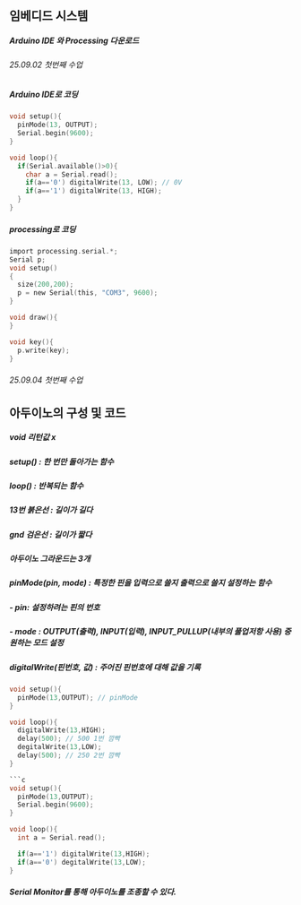 ## 임베디드 시스템
##### Arduino IDE 와 Processing 다운로드
###### 25.09.02 첫번째 수업
##### Arduino IDE로 코딩
```c
void setup(){
  pinMode(13, OUTPUT);
  Serial.begin(9600);
}

void loop(){
  if(Serial.available()>0){
    char a = Serial.read();
    if(a=='0') digitalWrite(13, LOW); // 0V
    if(a=='1') digitalWrite(13, HIGH);
  }
}
```
##### processing로 코딩
```c
import processing.serial.*;
Serial p;
void setup()
{
  size(200,200);
  p = new Serial(this, "COM3", 9600);
}

void draw(){
}

void key(){
  p.write(key);
}
```

###### 25.09.04 첫번째 수업
## 아두이노의 구성 및 코드
##### void 리턴값 x
##### setup() : 한 번만 돌아가는 함수
##### loop() : 반복되는 함수
##### 13번 붉은선 : 길이가 길다
##### gnd 검은선 : 길이가 짧다
##### 아두이노 그라운드는 3개
##### pinMode(pin, mode) : 특정한 핀을 입력으로 쓸지 출력으로 쓸지 설정하는 함수
#####         - pin: 설정하려는 핀의 번호
#####         - mode : OUTPUT(출력), INPUT(입력), INPUT_PULLUP(내부의 풀업저항 사용) 중 원하는 모드 설정
##### digitalWrite(핀번호, 값) : 주어진 핀번호에 대해 값을 기록
##### 
```c
void setup(){
  pinMode(13,OUTPUT); // pinMode
}

void loop(){
  digitalWrite(13,HIGH);
  delay(500); // 500 1번 깜빡
  degitalWrite(13,LOW);
  delay(500); // 250 2번 깜빡
}
```
```c
```c
void setup(){
  pinMode(13,OUTPUT);
  Serial.begin(9600);
}

void loop(){
  int a = Serial.read();

  if(a=='1') digitalWrite(13,HIGH);
  if(a=='0') degitalWrite(13,LOW);
}
```
##### Serial Monitor를 통해 아두이노를 조종할 수 있다.

